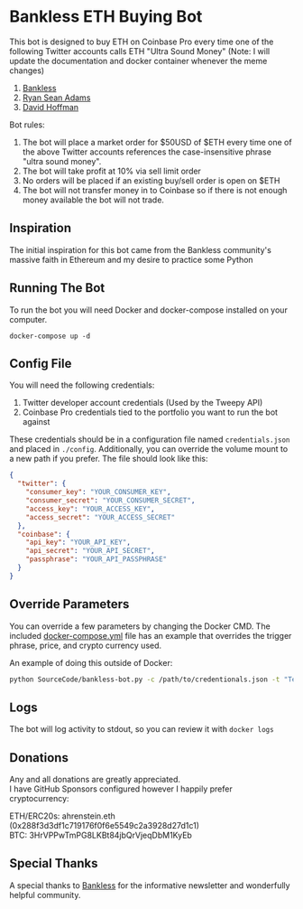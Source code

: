 Bankless ETH Buying Bot
=======================
This bot is designed to buy ETH on Coinbase Pro every time one of the following Twitter accounts calls ETH "Ultra Sound Money"
(Note: I will update the documentation and docker container whenever the meme changes)

1. [Bankless](https://twitter.com/BanklessHQ)
2. [Ryan Sean Adams](https://twitter.com/RyanSAdams)
3. [David Hoffman](https://twitter.com/TrustlessState)

Bot rules:

1. The bot will place a market order for $50USD of $ETH every time one of the above Twitter accounts references the case-insensitive phrase "ultra sound money".
2. The bot will take profit at 10% via sell limit order
3. No orders will be placed if an existing buy/sell order is open on $ETH
4. The bot will not transfer money in to Coinbase so if there is not enough money available the bot will not trade.

Inspiration
-----------
The initial inspiration for this bot came from the Bankless community's massive faith in Ethereum and my desire to practice some Python 

Running The Bot
---------------
To run the bot you will need Docker and docker-compose installed on your computer.  

    docker-compose up -d

Config File
-----------
You will need the following credentials:

1. Twitter developer account credentials (Used by the Tweepy API)
2. Coinbase Pro credentials tied to the portfolio you want to run the bot against

These credentials should be in a configuration file named `credentials.json` and placed in `./config`.
Additionally, you can override the volume mount to a new path if you prefer.
The file should look like this:

```json
{
  "twitter": {
    "consumer_key": "YOUR_CONSUMER_KEY",
    "consumer_secret": "YOUR_CONSUMER_SECRET",
    "access_key": "YOUR_ACCESS_KEY",
    "access_secret": "YOUR_ACCESS_SECRET"
  },
  "coinbase": {
    "api_key": "YOUR_API_KEY",
    "api_secret": "YOUR_API_SECRET",
    "passphrase": "YOUR_API_PASSPHRASE"
  }
}
```

Override Parameters
-------------------

You can override a few parameters by changing the Docker CMD. The included [docker-compose.yml](docker-compose.yml) file
has an example that overrides the trigger phrase, price, and crypto currency used.

An example of doing this outside of Docker:

```bash
python SourceCode/bankless-bot.py -c /path/to/credentionals.json -t "Tesla now accepts bitcoin", --price 150.00 --currency BTC
```

Logs
----
The bot will log activity to stdout, so you can review it with `docker logs`

Donations
---------
Any and all donations are greatly appreciated.  
I have GitHub Sponsors configured however I happily prefer cryptocurrency:

ETH/ERC20s: ahrenstein.eth (0x288f3d3df1c719176f0f6e5549c2a3928d27d1c1)  
BTC: 3HrVPPwTmPG8LKBt84jbQrVjeqDbM1KyEb

Special Thanks
--------------
A special thanks to [Bankless](https://banklesshq.com/) for the informative newsletter and wonderfully helpful community.
